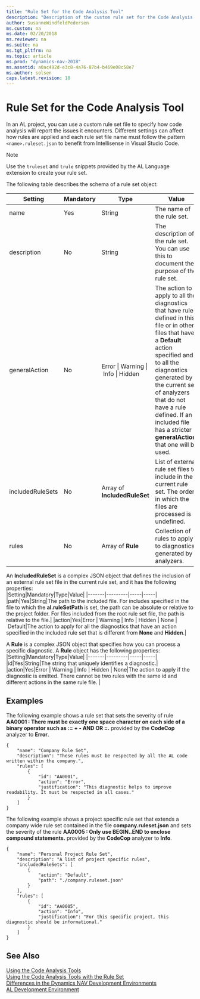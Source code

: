 ```yaml
---
title: "Rule Set for the Code Analysis Tool"
description: "Description of the custom rule set for the Code Analysis Tool."
author: SusanneWindfeldPedersen
ms.custom: na
ms.date: 02/20/2018
ms.reviewer: na
ms.suite: na
ms.tgt_pltfrm: na
ms.topic: article
ms.prod: "dynamics-nav-2018"
ms.assetid: a0ac492d-e3c8-4a76-87b4-b469e08c58e7
ms.author: solsen
caps.latest.revision: 18
---
```


# Rule Set for the Code Analysis Tool 

In an AL project, you can use a custom rule set file to specify how code analysis will report the issues it encounters. Different settings can affect how rules are applied and each rule set file name must follow the pattern `<name>.ruleset.json` to benefit from Intellisense in Visual Studio Code.

> [!NOTE]
> Use the `truleset` and `trule` snippets provided by the AL Language extension to create your rule set.

The following table describes the schema of a rule set object:

|Setting|Mandatory|Type|Value|
|-------|---------|-----|-----|
|name|Yes|String|The name of the rule set.|
|description|No|String|The description of the rule set. You can use this to document the purpose of the rule set.|
|generalAction|No|Error&nbsp;&#124;&nbsp;Warning&nbsp;&#124;&nbsp;Info&nbsp;&#124;&nbsp;Hidden|The action to apply to all the diagnostics that have rules defined in this file or in other files that have a **Default** action specified and to all the diagnostics generated by the current set of analyzers that do not have a rule defined. If an included file has a stricter **generalAction**, that one will be used.|
|includedRuleSets|No|Array of **IncludedRuleSet**|List of external rule set files to include in the current rule set. The order in which the files are processed is undefined. |
|rules|No|Array of **Rule**|Collection of rules to apply to diagnostics generated by analyzers.|

An **IncludedRuleSet** is a complex JSON object that defines the inclusion of an external rule set file in the current rule set, and it has the following properties:   
|Setting|Mandatory|Type|Value|
|-------|---------|-----|-----|
|path|Yes|String|The path to the included file. For includes specified in the file to which the **al.ruleSetPath** is set, the path can be absolute or relative to the project folder. For files included from the root rule set file, the path is relative to the file.|
|action|Yes|Error&nbsp;&#124;&nbsp;Warning&nbsp;&#124;&nbsp;Info&nbsp;&#124;&nbsp;Hidden&nbsp;&#124;&nbsp;None&nbsp;&#124;&nbsp;Default|The action to apply for all the diagnostics that have an action specified in the included rule set that is different from **None** and **Hidden**.|

A **Rule** is a complex JSON object that specifies how you can process a specific diagnostic. A **Rule** object has the following properties:     
|Setting|Mandatory|Type|Value|
|-------|---------|-----|-----|
|id|Yes|String|The string that uniquely identifies a diagnostic.|
|action|Yes|Error&nbsp;&#124;&nbsp;Warning&nbsp;&#124;&nbsp;Info&nbsp;&#124;&nbsp;Hidden&nbsp;&#124;&nbsp;None|The action to apply if the diagnostic is emitted. There cannot be two rules with the same id and different actions in the same rule file. |

## Examples
The following example shows a rule set that sets the severity of rule **AA0001 : There must be exactly one space character on each side of a binary operator such as := + - AND OR =.** provided by the **CodeCop** analyzer to **Error**.
```
{
    "name": "Company Rule Set",
    "description": "These rules must be respected by all the AL code written within the company.",
    "rules": [
        {
            "id": "AA0001",
            "action": "Error",
            "justification": "This diagnostic helps to improve readability. It must be respected in all cases."
        }
    ]
}
```

The following example shows a project specific rule set that extends a company wide rule set contained in the file **company.ruleset.json** and sets the severity of the rule **AA0005 : Only use BEGIN..END to enclose compound statements.** provided by the **CodeCop** analyzer to **Info**.

```
{
    "name": "Personal Project Rule Set",
    "description": "A list of project specific rules",
    "includedRuleSets": [
        {
            "action": "Default",
            "path": "./company.ruleset.json"
        }
    ],
    "rules": [
        {
            "id": "AA0005",
            "action": "Info",
            "justification": "For this specific project, this diagnostic should be informational."
        }
    ]
}
```

## See Also
[Using the Code Analysis Tools](devenv-using-code-analysis-tool.md)  
[Using the Code Analysis Tools with the Rule Set](devenv-using-code-analysis-tool-with-rule-set.md)  
[Differences in the Dynamics NAV Development Environments](devenv-differences.md)  
[AL Development Environment](devenv-reference-overview.md)
